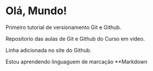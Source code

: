 # Olá, Mundo!
 Primeiro tutorial de versionamento Git e Github.

 Repositorio das aulas de Git e Github do Curso em video.
 
 Linha adicionada no site do Github.

Estou aprendendo linguaguem de marcação **Markdown